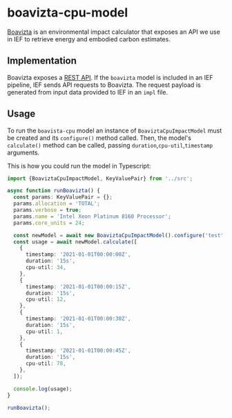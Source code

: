 # boavizta-cpu-model

[Boavizta](https://boavizta.org/) is an environmental impact calculator that exposes an API we use in IEF to retrieve energy and embodied carbon estimates.

## Implementation

Boavizta exposes a [REST API](https://doc.api.boavizta.org/). If the `boavizta` model is included in an IEF pipeline, IEF sends API requests to Boavizta. The request payload is generated from input data provided to IEF in an `impl` file.

## Usage

To run the `boavista-cpu` model an instance of `BoaviztaCpuImpactModel` must be created and its `configure()` method called. Then, the model's `calculate()` method can be called, passing `duration`,`cpu-util`,`timestamp` arguments.

This is how you could run the model in Typescript:

```typescript
import {BoaviztaCpuImpactModel, KeyValuePair} from '../src';

async function runBoavizta() {
  const params: KeyValuePair = {};
  params.allocation = 'TOTAL';
  params.verbose = true;
  params.name = 'Intel Xeon Platinum 8160 Processor';
  params.core_units = 24;

  const newModel = await new BoaviztaCpuImpactModel().configure('test', params);
  const usage = await newModel.calculate([
    {
      timestamp: '2021-01-01T00:00:00Z',
      duration: '15s',
      cpu-util: 34,
    },
    {
      timestamp: '2021-01-01T00:00:15Z',
      duration: '15s',
      cpu-util: 12,
    },
    {
      timestamp: '2021-01-01T00:00:30Z',
      duration: '15s',
      cpu-util: 1,
    },
    {
      timestamp: '2021-01-01T00:00:45Z',
      duration: '15s',
      cpu-util: 78,
    },
  ]);

  console.log(usage);
}

runBoavizta();
```
